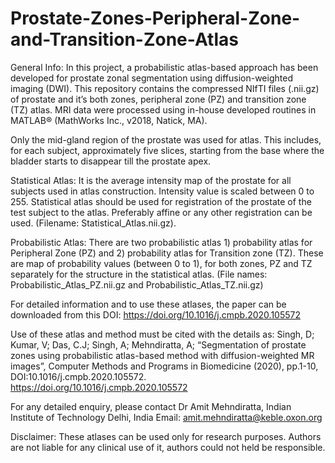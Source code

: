 # Prostate-Zones-Peripheral-Zone-and-Transition-Zone-Atlas

General Info: In this project, a probabilistic atlas-based approach has been developed for prostate zonal segmentation using diffusion-weighted imaging (DWI). This repository contains the compressed NIfTI files (.nii.gz) of prostate and it’s both zones, peripheral zone (PZ) and transition zone (TZ) atlas. MRI data were processed using in-house developed routines in MATLAB® (MathWorks Inc., v2018, Natick, MA). 

Only the mid-gland region of the prostate was used for atlas. This includes, for each subject, approximately five slices, starting from the base where the bladder starts to disappear till the prostate apex. 

Statistical Atlas: It is the average intensity map of the prostate for all subjects used in atlas construction. Intensity value is scaled between 0 to 255. Statistical atlas should be used for registration of the prostate of the test subject to the atlas. Preferably affine or any other registration can be used. 
(Filename: Statistical_Atlas.nii.gz). 

Probabilistic Atlas: There are two probabilistic atlas 1) probability atlas for Peripheral Zone (PZ) and 2) probability atlas for Transition zone (TZ). These are map of probability values (between 0 to 1), for both zones, PZ and TZ separately for the structure in the statistical atlas. 
(File names: Probabilistic_Atlas_PZ.nii.gz and Probabilistic_Atlas_TZ.nii.gz)

For detailed information and to use these atlases, the paper can be downloaded from this DOI: https://doi.org/10.1016/j.cmpb.2020.105572 

Use of these atlas and method must be cited with the details as: 
Singh, D; Kumar, V; Das, C.J; Singh, A; Mehndiratta, A; “Segmentation of prostate zones using probabilistic atlas-based method with diffusion-weighted MR images”, Computer Methods and Programs in Biomedicine (2020), pp.1-10, DOI:10.1016/j.cmpb.2020.105572.
https://doi.org/10.1016/j.cmpb.2020.105572

 
For any detailed enquiry, please contact
Dr Amit Mehndiratta, Indian Institute of Technology Delhi, India
  Email: amit.mehndiratta@keble.oxon.org

Disclaimer: These atlases can be used only for research purposes. Authors are not liable for any clinical use of it, authors could not held be responsible.
